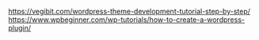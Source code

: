 https://vegibit.com/wordpress-theme-development-tutorial-step-by-step/
https://www.wpbeginner.com/wp-tutorials/how-to-create-a-wordpress-plugin/
